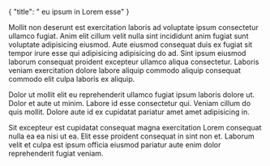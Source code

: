{
  "title": " eu ipsum in Lorem esse"
}

Mollit non deserunt est exercitation laboris ad voluptate ipsum consectetur ullamco fugiat. Anim elit cillum velit nulla sint incididunt anim fugiat sunt voluptate adipisicing eiusmod. Aute eiusmod consequat duis ex fugiat sit tempor irure esse qui adipisicing adipisicing do ad. Sint ipsum eiusmod laborum consequat proident excepteur ullamco aliqua consectetur. Laboris veniam exercitation dolore labore aliquip commodo aliquip consequat commodo elit culpa laboris ex aliquip.

Dolor ut mollit elit eu reprehenderit ullamco fugiat ipsum laboris dolore ut. Dolor et aute ut minim. Labore id esse consectetur qui. Veniam cillum do quis mollit. Dolore aute id ex cupidatat pariatur amet amet adipisicing in.

Sit excepteur est cupidatat consequat magna exercitation Lorem consequat nulla ea ea nisi ut ea. Elit esse proident consequat in sint non et. Laborum velit et culpa est ipsum officia eiusmod pariatur aute enim dolor reprehenderit fugiat veniam.